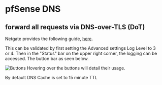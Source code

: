 # pfSense DNS

## forward all requests via DNS-over-TLS (DoT)

Netgate provides the following guide, [here](https://docs.netgate.com/pfsense/en/latest/dns/redirecting-all-dns-requests-to-pfsense.html).

This can be validated by first setting the Advanced settings Log Level to 3 or 4. Then in the "Status" bar on the upper right corner, the logging can be accessed. The button bar as seen below. 

![Buttons](https://github.com/danielmichaels/dwiki/blob/master/images/pfsenseButtons.png?raw=true "pfSense button menu")
Hovering over the buttons will detail their usage.

By default DNS Cache is set to 15 minute TTL
